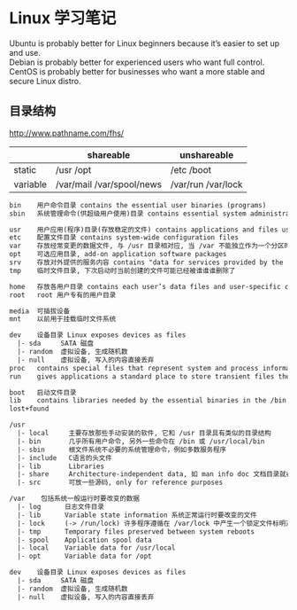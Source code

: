 # Linux 学习笔记

Ubuntu is probably better for Linux beginners because it’s easier to set up and use.  
Debian is probably better for experienced users who want full control.  
CentOS is probably better for businesses who want a more stable and secure Linux distro.


## 目录结构

http://www.pathname.com/fhs/

|          | shareable                  | unshareable
|----------|----------------------------|--------------------
| static   | /usr  /opt                 | /etc  /boot
| variable | /var/mail  /var/spool/news | /var/run  /var/lock

```txt
bin    用户命令目录 contains the essential user binaries (programs)
sbin   系统管理命令(供超级用户使用)目录 contains essential system administration binaries

usr    用户应用(程序)目录(存放稳定的文件) contains applications and files used by users
etc    配置文件目录 contains system-wide configuration files
var    存放经常变更的数据文件, 与 /usr 目录相对应, 当 /var 不能独立作为一个分区时也可以链接到 /usr/var
opt    可选应用目录, add-on application software packages
srv    存放对外提供的服务内容 contains "data for services provided by the system"
tmp    临时文件目录, 下次启动时当前创建的文件可能已经被谁谁谁删除了

home   存放各用户目录 contains each user’s data files and user-specific configuration files
root   root 用户专有的用户目录

media  可插拔设备
mnt    以前用于挂载临时文件系统

dev    设备目录 Linux exposes devices as files
  |- sda     SATA 磁盘
  |- random  虚拟设备, 生成随机数
  |- null    虚拟设备, 写入的内容直接丢弃
proc   contains special files that represent system and process information
run    gives applications a standard place to store transient files they require like sockets and process IDs

boot   启动文件目录
lib    contains libraries needed by the essential binaries in the /bin and /sbin folder
lost+found
```

```txt
/usr
  |- local     主要存放那些手动安装的软件, 它和 /usr 目录具有类似的目录结构
  |- bin       几乎所有用户命令, 另外一些命令在 /bin 或 /usr/local/bin
  |- sbin      根文件系统不必要的系统管理命令，例如多数服务程序
  |- include   C语言的头文件
  |- lib       Libraries
  |- share     Architecture-independent data, 如 man info doc 文档目录就在这
  |- src       可放一些源码, only for reference purposes

/var    包括系统一般运行时要改变的数据
  |- log      日志文件目录
  |- lib      Variable state information 系统正常运行时要改变的文件
  |- lock     (-> /run/lock) 许多程序遵循在 /var/lock 中产生一个锁定文件标明对某设备或文件的占用
  |- tmp      Temporary files preserved between system reboots
  |- spool    Application spool data
  |- local    Variable data for /usr/local
  |- opt      Variable data for /opt

dev    设备目录 Linux exposes devices as files
  |- sda     SATA 磁盘
  |- random  虚拟设备, 生成随机数
  |- null    虚拟设备, 写入的内容直接丢弃
```




